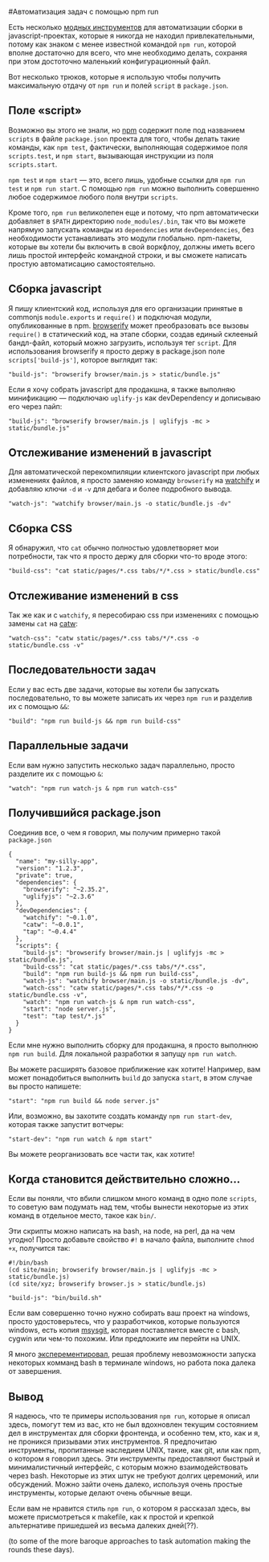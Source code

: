 #Автоматизация задач с помощью npm run

Есть несколько [модных инструментов][1] для автоматизации сборки 
в javascript-проектах, которые я никогда не находил привлекательными, потому как
знаком с менее известной командой `npm run`, которой вполне достаточно для всего,
что мне необходимо делать, сохраняя при этом достоточно маленький
конфигурационный файл.

Вот несколько трюков, которые я использую чтобы получить максимальную отдачу от 
`npm run` и полей `script` в `package.json`.

## Поле «script»

Возможно вы этого не знали, но [npm][2] содержит поле под названием `scripts`
в файле `package.json` проекта для того, чтобы делать такие команды, как `npm test`,
фактически, выполняющая содержимое поля `scripts.test`, и `npm start`, вызывающая
инструкции из поля `scripts.start`.

`npm test` и `npm start` — это, всего лишь, удобные ссылки для `npm run test` и
`npm run start`. С помощью `npm run` можно выполнить совершенно любое
содержимое любого поля внутри `scripts`.

Кроме того, `npm run` великолепен еще и потому, что npm автоматически добавляет
в `$PATH` директорию `node_modules/.bin`, так что вы можете напрямую запускать
команды из `dependencies` или `devDependencies`, без необходимости
устанавливать это модули глобально. npm-пакеты, которые вы хотели бы включить
в свой воркфлоу, должны иметь всего лишь простой интерфейс командной строки, и
вы сможете написать простую автоматисацию самостоятельно.

## Сборка javascript

Я пишу клиентский код, используя для его организации принятые в commonjs 
`module.exports` и `require()` и подключая модули, опубликованные в npm. 
[browserify][3] может преобразовать все вызовы `require()` в статический код,
на этапе сборки, создав единый склееный бандл-файл, который можно загрузить,
используя тег `script`. Для использования browserify я просто держу
в package.json поле `scripts['build-js']`, которое выглядит так:

    "build-js": "browserify browser/main.js > static/bundle.js"

Если я хочу собрать javascript для продакшна, я также выполняю минификацию —
подключаю `uglify-js` как devDependency и дописываю его через пайп:

    "build-js": "browserify browser/main.js | uglifyjs -mc > static/bundle.js"

## Отслеживание изменений в javascript

Для автоматической перекомпиляции клиентского javascript при любых изменениях
файлов, я просто заменяю команду `browserify` на [watchify][4] и добавляю ключи
`-d` и `-v` для дебага и более подробного вывода.

    "watch-js": "watchify browser/main.js -o static/bundle.js -dv"

## Сборка CSS

Я обнаружил, что `cat` обычно полностью удовлетворяет мои потребности, так что
я просто держу для сборки что-то вроде этого:

    "build-css": "cat static/pages/*.css tabs/*/*.css > static/bundle.css"

## Отслеживание изменений в  css

Так же как и с `watchify`, я пересобираю css при изменениях с помощью замены `cat`
на [catw][5]:

    "watch-css": "catw static/pages/*.css tabs/*/*.css -o static/bundle.css -v"

## Последовательности задач

Если у вас есть две задачи, которые вы хотели бы запускать последовательно, то
вы можете записать их через `npm run` и разделив их с помощью `&&`:

    "build": "npm run build-js && npm run build-css"

## Параллельные задачи

Если вам нужно запустить несколько задач параллельно, просто разделите их
с помощью `&`:

    "watch": "npm run watch-js & npm run watch-css"

## Получившийся package.json

Соединив все, о чем я говорил, мы получим примерно такой `package.json`

    {
      "name": "my-silly-app",
      "version": "1.2.3",
      "private": true,
      "dependencies": {
        "browserify": "~2.35.2",
        "uglifyjs": "~2.3.6"
      },
      "devDependencies": {
        "watchify": "~0.1.0",
        "catw": "~0.0.1",
        "tap": "~0.4.4"
      },
      "scripts": {
        "build-js": "browserify browser/main.js | uglifyjs -mc > static/bundle.js",
        "build-css": "cat static/pages/*.css tabs/*/*.css",
        "build": "npm run build-js && npm run build-css",
        "watch-js": "watchify browser/main.js -o static/bundle.js -dv",
        "watch-css": "catw static/pages/*.css tabs/*/*.css -o static/bundle.css -v",
        "watch": "npm run watch-js & npm run watch-css",
        "start": "node server.js",
        "test": "tap test/*.js"
      }
    }

Если мне нужно выполнить сборку для продакшна, я просто выполнюю `npm run build`.
Для локальной разработки я запущу `npm run watch`.

Вы можете расширять базовое приближение как хотите! Например, вам может
понадобиться выполнить `build` до запуска `start`, в этом случае вы просто
напишете:

    "start": "npm run build && node server.js"

Или, возможно, вы захотите создать команду `npm run start-dev`, которая также
запустит вотчеры:

    "start-dev": "npm run watch & npm start"

Вы можете реорганизовать все части так, как хотите!

## Когда становится действительно сложно…

Если вы поняли, что вбили слишком много команд в одно поле `scripts`, то советую
вам подумать над тем, чтобы вынести некоторые из этих команд в отдельное место,
такое как `bin/`.

Эти скрипты можно написать на bash, на node, на perl, да на чем угодно! Просто
добавьте свойство `#!` в начало файла, выполните `chmod +x`, получится так:

    #!/bin/bash
    (cd site/main; browserify browser/main.js | uglifyjs -mc > static/bundle.js)
    (cd site/xyz; browserify browser.js > static/bundle.js)

    "build-js": "bin/build.sh"

Если вам совершенно точно нужно собирать ваш проект на windows, просто
удостоверьтесь, что у разработчиков, которые пользуются windows, есть копия
[msysgit][6], которая поставляется вместе с bash, cygwin или чем-то похожим.
Или предложите им перейти на UNIX.

Я много [эксперементировал][7], решая проблему невозможности запуска некоторых комманд bash в терминале windows, но работа пока далека от завершения.

## Вывод

Я надеюсь, что те примеры использования `npm run`, которые я описал здесь, 
помогут тем из вас, кто не был вдохновлен текущим состоянием дел в инструментах
для сборки фронтенда, и особенно тем, кто, как и я, не проникся призывами
этих инструментов. Я предпочитаю инструменты, пропитанные наследием UNIX,
такие, как git, или как npm, о котором я говорил здесь. Эти инструменты
предоставляют быстрый и минималистичный интерфейс, с которым можно
взаимодействовать через bash. Некоторые из этих штук не требуют долгих церемоний,
или обсуждений. Можно зайти очень далеко, используя очень простые инструменты,
которые делают очень обычные вещи.

Если вам не нравится стиль `npm run`, о котором я рассказал здесь, вы можете
присмотреться к makefile, как к простой и крепкой альтернативе пришедшей из
весьма далеких дней(??).

(to some of the more baroque approaches to task automation making the rounds these days).


 [1]: http://gruntjs.com/
 [2]: https://npmjs.org
 [3]: http://browserify.org
 [4]: https://npmjs.org/package/watchify
 [5]: https://npmjs.org/package/catw
 [6]: https://github.com/msysgit/msysgit#the-build-environment
 [7]: https://npmjs.org/package/bashful
